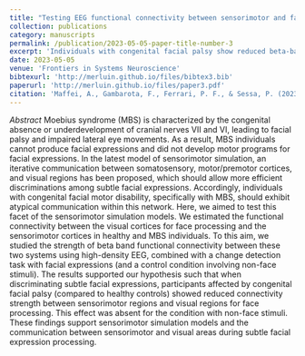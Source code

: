 ```yaml
---
title: "Testing EEG functional connectivity between sensorimotor and face-processing visual regions in individuals with congenital facial palsy"
collection: publications
category: manuscripts
permalink: /publication/2023-05-05-paper-title-number-3
excerpt: 'Individuals with congenital facial palsy show reduced beta-band connectivity between sensorimotor and visual face-processing regions during facial expression perception, supporting sensorimotor simulation models.'
date: 2023-05-05
venue: 'Frontiers in Systems Neuroscience'
bibtexurl: 'http://merluin.github.io/files/bibtex3.bib'
paperurl: 'http://merluin.github.io/files/paper3.pdf'
citation: 'Maffei, A., Gambarota, F., Ferrari, P. F., & Sessa, P. (2023). Testing EEG functional connectivity between sensorimotor and face-processing visual regions in individuals with congenital facial palsy. Frontiers in Systems Neuroscience, 17, 34. https://doi.org/10.3389/fnsys.2023.1123221 '
---
```

*Abstract*
Moebius syndrome (MBS) is characterized by the congenital absence or underdevelopment of cranial nerves VII and VI, leading to facial palsy and impaired lateral eye movements. As a result, MBS individuals cannot produce facial expressions and did not develop motor programs for facial expressions. In the latest model of sensorimotor simulation, an iterative communication between somatosensory, motor/premotor cortices, and visual regions has been proposed, which should allow more efficient discriminations among subtle facial expressions. Accordingly, individuals with congenital facial motor disability, specifically with MBS, should exhibit atypical communication within this network. Here, we aimed to test this facet of the sensorimotor simulation models. We estimated the functional connectivity between the visual cortices for face processing and the sensorimotor cortices in healthy and MBS individuals. To this aim, we studied the strength of beta band functional connectivity between these two systems using high-density EEG, combined with a change detection task with facial expressions (and a control condition involving non-face stimuli). The results supported our hypothesis such that when discriminating subtle facial expressions, participants affected by congenital facial palsy (compared to healthy controls) showed reduced connectivity strength between sensorimotor regions and visual regions for face processing. This effect was absent for the condition with non-face stimuli. These findings support sensorimotor simulation models and the communication between sensorimotor and visual areas during subtle facial expression processing.
